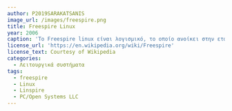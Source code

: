 ```yaml
---
author: P2019SARAKATSANIS 
image_url: /images/freespire.png
title: Freespire Linux
year: 2006
caption: 'Το Freespire linux είναι λογισμικό, το οποίο ανοίκει στην εταιρία PC/Open Systems LLC και χρησιμοποιήται για την επεξεργασία-δημιουργία αρχείων όπως PDF, DOC, κ.α. και εικονών . Προέρχεται απο το λειτουργικό σύστημα Linspire και είναι δωρεάν με την επιλογή, αν θέλει κάποιος να αγοράσει την OSS Edition αν επιθυμεί κάτι παραπάνω.'
license_url: 'https://en.wikipedia.org/wiki/Freespire'
license_text: Courtesy of Wikipedia 
categories:
  - Λειτουργικά συστήματα
tags:
  - freespire
  - Linux
  - Linspire
  - PC/Open Systems LLC
---
```

